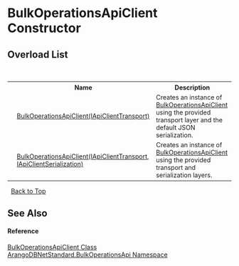# BulkOperationsApiClient Constructor 
 


## Overload List
&nbsp;<table><tr><th></th><th>Name</th><th>Description</th></tr><tr><td>![Public method](media/pubmethod.gif "Public method")</td><td><a href="cbe032b4-795d-a353-ae61-bba3628f2af4">BulkOperationsApiClient(IApiClientTransport)</a></td><td>
Creates an instance of <a href="24c7579c-3368-eaf7-62c6-488b43f1ec43">BulkOperationsApiClient</a> using the provided transport layer and the default JSON serialization.</td></tr><tr><td>![Public method](media/pubmethod.gif "Public method")</td><td><a href="9e940d00-7bca-907a-deda-5c9c7ad92100">BulkOperationsApiClient(IApiClientTransport, IApiClientSerialization)</a></td><td>
Creates an instance of <a href="24c7579c-3368-eaf7-62c6-488b43f1ec43">BulkOperationsApiClient</a> using the provided transport and serialization layers.</td></tr></table>&nbsp;
<a href="#bulkoperationsapiclient-constructor">Back to Top</a>

## See Also


#### Reference
<a href="24c7579c-3368-eaf7-62c6-488b43f1ec43">BulkOperationsApiClient Class</a><br /><a href="58ea8fb7-f486-616b-9ed4-6982224f5f8d">ArangoDBNetStandard.BulkOperationsApi Namespace</a><br />